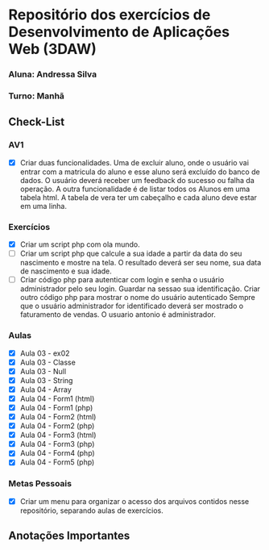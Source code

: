 # Repositório dos exercícios de Desenvolvimento de Aplicações Web (3DAW)

### Aluna: Andressa Silva
### Turno: Manhã

## Check-List

### AV1

- [x] Criar duas funcionalidades.
Uma de excluir aluno, onde o usuário vai entrar com a matricula do aluno e esse aluno será excluído do banco de dados. 
O usuário deverá receber um feedback do sucesso ou falha da operação.
A outra funcionalidade é de listar todos os Alunos em uma tabela html.
A tabela de vera ter um cabeçalho e cada aluno deve estar em uma linha.

### Exercícios

- [x] Criar um script php com ola mundo.
- [ ] Criar um script php que calcule a sua idade a partir da data do seu nascimento e mostre na tela. O resultado deverá ser seu nome, sua data de nascimento e sua idade.
- [ ] Criar código php para autenticar com login e senha o usuário administrador pelo seu login.
Guardar na sessao sua identificação.
Criar outro código php para mostrar o nome do usuário autenticado
Sempre que o usuário administrador for identificado deverá ser mostrado o faturamento de vendas. 
O usuario antonio é administrador.

### Aulas

- [x] Aula 03 - ex02
- [x] Aula 03 - Classe
- [x] Aula 03 - Null
- [x] Aula 03 - String
- [x] Aula 04 - Array
- [x] Aula 04 - Form1 (html)
- [x] Aula 04 - Form1 (php)
- [x] Aula 04 - Form2 (html)
- [x] Aula 04 - Form2 (php)
- [x] Aula 04 - Form3 (html)
- [x] Aula 04 - Form3 (php)
- [x] Aula 04 - Form4 (php)
- [x] Aula 04 - Form5 (php)

### Metas Pessoais

- [x] Criar um menu para organizar o acesso dos arquivos contidos nesse repositório, separando aulas de exercícios.

## Anotações Importantes
